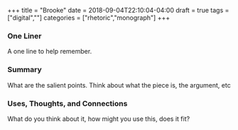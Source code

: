 +++
title = "Brooke"
date = 2018-09-04T22:10:04-04:00
draft = true
tags = ["digital",""]
categories = ["rhetoric","monograph"]
+++
### One Liner
A one line to help remember.

### Summary
What are the salient points. Think about what the piece is, the argument, etc

### Uses, Thoughts, and Connections
What do you think about it, how might you use this, does it fit?
